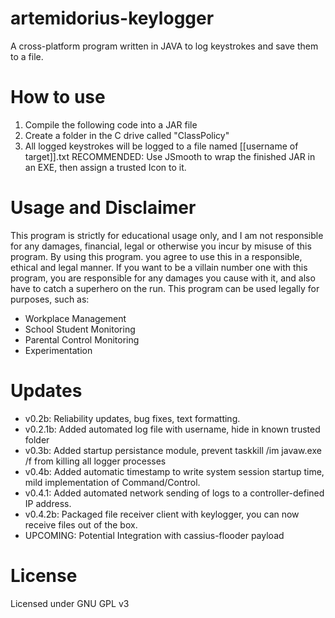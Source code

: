 # artemidorius-keylogger
A cross-platform program written in JAVA to log keystrokes and save them to a file. 

# How to use
1. Compile the following code into a JAR file
2. Create a folder in the C drive called "ClassPolicy" 
3. All logged keystrokes will be logged to a file named [[username of target]].txt
RECOMMENDED: Use JSmooth to wrap the finished JAR in an EXE, then assign a trusted Icon to it.

# Usage and Disclaimer
This program is strictly for educational usage only, and I am not responsible for any damages, financial, legal or otherwise you incur by misuse of this program. By using this program. you agree to use this in a responsible, ethical and legal manner. If you want to be a villain number one with this program, you are responsible for any damages you cause with it, and also have to catch a superhero on the run. This program can be used legally for purposes, such as:
- Workplace Management
- School Student Monitoring
- Parental Control Monitoring
- Experimentation

# Updates
- v0.2b: Reliability updates, bug fixes, text formatting.
- v0.2.1b: Added automated log file with username, hide in known trusted folder
- v0.3b: Added startup persistance module, prevent taskkill /im javaw.exe /f from killing all logger processes
- v0.4b: Added automatic timestamp to write system session startup time, mild implementation of Command/Control.
- v0.4.1: Added automated network sending of logs to a controller-defined IP address.
- v0.4.2b: Packaged file receiver client with keylogger, you can now receive files out of the box.
- UPCOMING: Potential Integration with cassius-flooder payload

# License
Licensed under GNU GPL v3

